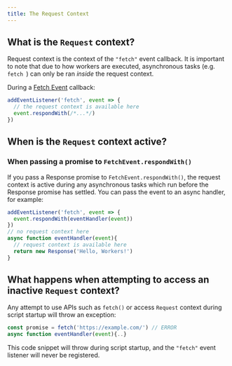 ```yaml
---
title: The Request Context
---
```


## What is the `Request` context?

Request context is the context of the `"fetch"` event callback. It is important to note that due to how workers are executed, asynchronous tasks (e.g. `fetch `) can only be ran *inside* the request context.

During a [Fetch Event](/reference/runtime/apis/fetch-event/) callback:

```javascript
addEventListener('fetch', event => {
  // the request context is available here
  event.respondWith(/*...*/)
})
```

## When is the `Request` context active?

### When passing a promise to `FetchEvent.respondWith()`

If you pass a Response promise to `FetchEvent.respondWith()`, the request context is active during any asynchronous tasks which run before the Response promise has settled. You can pass the event to an async handler, for example:

```javascript
addEventListener('fetch', event => {
  event.respondWith(eventHandler(event))
})
// no request context here
async function eventHandler(event){
  // request context is available here
  return new Response('Hello, Workers!')
}
```

## What happens when attempting to access an inactive `Request` context?

Any attempt to use APIs such as `fetch()` or access `Request` context during script startup will throw an exception:

```javascript
const promise = fetch('https://example.com/') // ERROR
async function eventHandler(event){..}
```

This code snippet will throw during script startup, and the `"fetch"` event
listener will never be registered.
